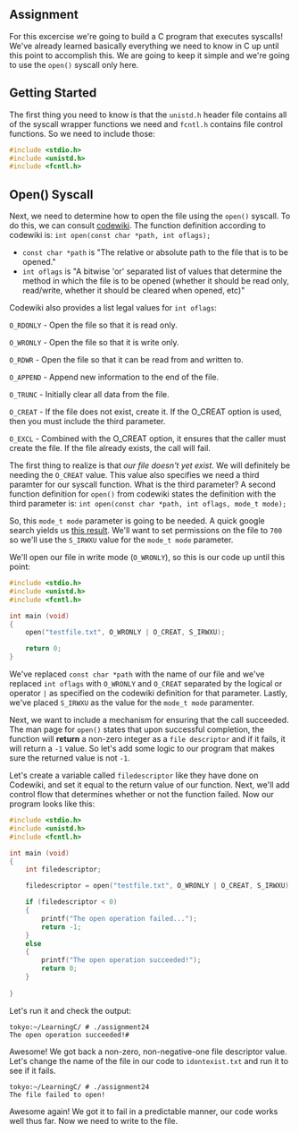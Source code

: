 ## Assignment
For this excercise we're going to build a C program that executes syscalls! We've already learned basically everything we need to know in C up until this point to accomplish this. We are going to keep it simple and we're going to use the `open()` syscall only here. 

## Getting Started
The first thing you need to know is that the `unistd.h` header file contains all of the syscall wrapper functions we need and `fcntl.h` contains file control functions. So we need to include those:
```c
#include <stdio.h>
#include <unistd.h>
#include <fcntl.h>
```

## Open() Syscall
Next, we need to determine how to open the file using the `open()` syscall. To do this, we can consult [codewiki](http://codewiki.wikidot.com/c:system-calls:open). The function definition according to codewiki is:
`int open(const char *path, int oflags);`

+ `const char *path` is "The relative or absolute path to the file that is to be opened."
+ `int oflags` is "A bitwise 'or' separated list of values that determine the method in which the file is to be opened (whether it should be read only, read/write, whether it should be cleared when opened, etc)"

Codewiki also provides a list legal values for `int oflags`: 

`O_RDONLY` - Open the file so that it is read only.

`O_WRONLY` - Open the file so that it is write only.

`O_RDWR` - Open the file so that it can be read from and written to.

`O_APPEND` -	Append new information to the end of the file.

`O_TRUNC` -	Initially clear all data from the file.

`O_CREAT` -	If the file does not exist, create it. If the O_CREAT option is used, then you must include the third parameter.

`O_EXCL` -	Combined with the O_CREAT option, it ensures that the caller must create the file. If the file already exists, the call will fail.

The first thing to realize is that *our file doesn't yet exist*. We will definitely be needing the `O_CREAT` value. This value also specifies we need a third paramter for our syscall function. What is the third parameter? A second function definition for `open()` from codewiki states the definition with the third parameter is: `int open(const char *path, int oflags, mode_t mode);`

So, this `mode_t mode` parameter is going to be needed. A quick google search yields us [this result](https://jameshfisher.com/2017/02/24/what-is-mode_t/). We'll want to set permissions on the file to `700` so we'll use the `S_IRWXU` value for the `mode_t mode` parameter. 

We'll open our file in write mode (`O_WRONLY`), so this is our code up until this point:
```c
#include <stdio.h>
#include <unistd.h>
#include <fcntl.h>

int main (void)
{
	open("testfile.txt", O_WRONLY | O_CREAT, S_IRWXU);

	return 0;
}
```
We've replaced `const char *path` with the name of our file and we've replaced `int oflags` with `O_WRONLY` and `O_CREAT` separated by the logical or operator `|` as specified on the codewiki definition for that parameter. Lastly, we've placed `S_IRWXU` as the value for the `mode_t mode` paramenter. 

Next, we want to include a mechanism for ensuring that the call succeeded. The man page for `open()` states that upon successful completion, the function will **return** a non-zero integer as a `file descriptor` and if it fails, it will return a `-1` value. So let's add some logic to our program that makes sure the returned value is not `-1`. 

Let's create a variable called `filedescriptor` like they have done on Codewiki, and set it equal to the return value of our function. Next, we'll add control flow that determines whether or not the function failed. Now our program looks like this:
```c
#include <stdio.h>
#include <unistd.h>
#include <fcntl.h>

int main (void)
{
	int filedescriptor;

	filedescriptor = open("testfile.txt", O_WRONLY | O_CREAT, S_IRWXU);

	if (filedescriptor < 0)
	{
		printf("The open operation failed...");
		return -1;
	}
	else 
	{
		printf("The open operation succeeded!");
		return 0;
	}
	
}
```

Let's run it and check the output:
```terminal_session
tokyo:~/LearningC/ # ./assignment24                                          
The open operation succeeded!#
```

Awesome! We got back a non-zero, non-negative-one file descriptor value. Let's change the name of the file in our code to `idontexist.txt` and run it to see if it fails. 
```terminal_session
tokyo:~/LearningC/ # ./assignment24                                         
The file failed to open!
```

Awesome again! We got it to fail in a predictable manner, our code works well thus far. Now we need to write to the file. 

